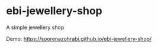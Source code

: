 # ebi-jewellery-shop
A simple jewellery shop

Demo: https://soorenazohrabi.github.io/ebi-jewellery-shop/
